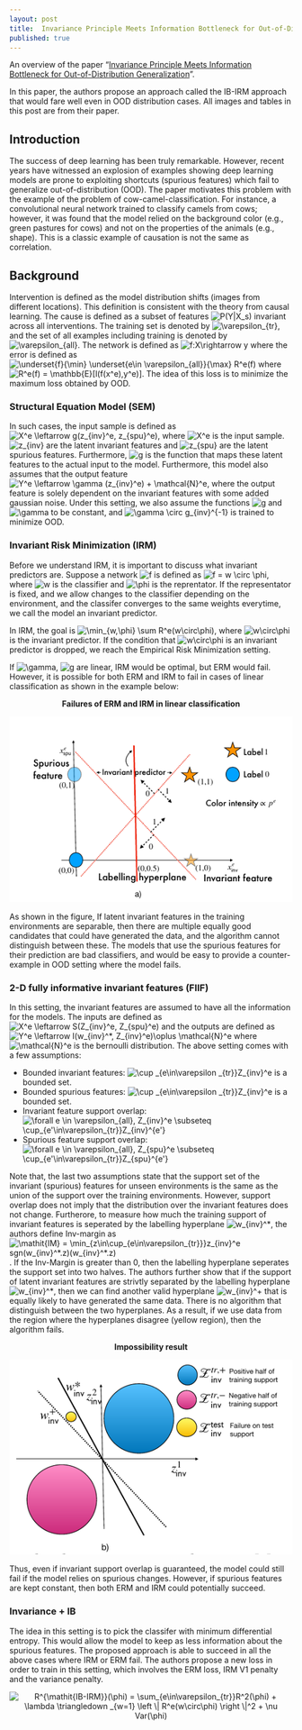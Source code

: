 ```yaml
---
layout: post
title:  Invariance Principle Meets Information Bottleneck for Out-of-Distribution Generalization
published: true
---
```


An overview of the paper “[Invariance Principle Meets Information Bottleneck for Out-of-Distribution Generalization](https://arxiv.org/pdf/2106.06607.pdf)”.
<!--break-->
In this paper, the authors propose an approach called the IB-IRM approach that would fare well even in OOD distribution cases. All images and tables in this post are from their paper.

## Introduction

The success of deep learning has been truly remarkable. However, recent years have witnessed an explosion of examples showing deep learning models are prone to exploiting shortcuts (spurious features) which fail to generalize out-of-distribution (OOD). The paper motivates this problem with the example of the problem of cow-camel-classification. For instance, a convolutional neural network trained to classify camels from cows; however, it was found that the model relied on the background color (e.g., green pastures for cows) and not on the properties of the animals (e.g., shape). This is a classic example of causation is not the same as correlation.


## Background

Intervention is defined as the model distribution shifts (images from different locations). This definition is consistent with the theory from causal learning. The cause is defined as a subset of features <img src="https://latex.codecogs.com/svg.latex?P(Y|X_s)" title="P(Y|X_s)" /> invariant across all interventions.
The training set is denoted by <img src="https://latex.codecogs.com/svg.latex?\varepsilon_{tr}" title="\varepsilon_{tr}" />, and the set of all examples including training is denoted by <img src="https://latex.codecogs.com/svg.latex?\varepsilon_{all}" title="\varepsilon_{all}" />.
The network is defined as <img src="https://latex.codecogs.com/svg.latex?f:X\rightarrow&space;y" title="f:X\rightarrow y" /> where the error is defined as <img src="https://latex.codecogs.com/svg.latex?\underset{f}{\min}&space;\underset{e\in&space;\varepsilon_{all}}{\max}&space;R^e(f)" title="\underset{f}{\min} \underset{e\in \varepsilon_{all}}{\max} R^e(f)" /> where <img src="https://latex.codecogs.com/svg.latex?R^e(f)&space;=&space;\mathbb{E}[l(f(x^e),y^e)]" title="R^e(f) = \mathbb{E}[l(f(x^e),y^e)]" />. The idea of this loss is to minimize the maximum loss obtained by OOD.

### Structural Equation Model (SEM)

In such cases, the input sample is defined as <img src="https://latex.codecogs.com/svg.latex?X^e&space;\leftarrow&space;g(z_{inv}^e,&space;z_{spu}^e)" title="X^e \leftarrow g(z_{inv}^e, z_{spu}^e)" />, where <img src="https://latex.codecogs.com/svg.latex?X^e" title="X^e" /> is the input sample. <img src="https://latex.codecogs.com/svg.latex?z_{inv}" title="z_{inv}" /> are the latent invariant features and <img src="https://latex.codecogs.com/svg.latex?z_{spu}" title="z_{spu}" /> are the latent spurious features. Furthermore, <img src="https://latex.codecogs.com/svg.latex?g" title="g" /> is the function that maps these latent features to the actual input to the model. Furthermore, this model also assumes that the output feature <img src="https://latex.codecogs.com/svg.latex?Y^e&space;\leftarrow&space;\gamma&space;(z_{inv}^e)&space;&plus;&space;\mathcal{N}^e" title="Y^e \leftarrow \gamma (z_{inv}^e) + \mathcal{N}^e" />, where the output feature is solely dependent on the invariant features with some added gaussian noise. Under this setting, we also assume the functions <img src="https://latex.codecogs.com/svg.latex?g" title="g" /> and <img src="https://latex.codecogs.com/svg.latex?\gamma" title="\gamma" /> to be constant, and <img src="https://latex.codecogs.com/svg.latex?\gamma&space;\circ&space;g_{inv}^{-1}" title="\gamma \circ g_{inv}^{-1}" /> is trained to minimize OOD.

### Invariant Risk Minimization (IRM)

Before we understand IRM, it is important to discuss what invariant predictors are. Suppose a network <img src="https://latex.codecogs.com/svg.latex?f" title="f" /> is defined as <img src="https://latex.codecogs.com/svg.latex?f&space;=&space;w&space;\circ&space;\phi" title="f = w \circ \phi" />, where <img src="https://latex.codecogs.com/svg.latex?w" title="w" /> is the classifier and <img src="https://latex.codecogs.com/svg.latex?\phi" title="\phi" /> is the reprentator. If the representator is fixed, and we allow changes to the classifier depending on the environment, and the classifer converges to the same weights everytime, we call the model an invariant predictor.

In IRM, the goal is <img src="https://latex.codecogs.com/svg.latex?\min_{w,\phi}&space;\sum&space;R^e(w\circ\phi)" title="\min_{w,\phi} \sum R^e(w\circ\phi)" />, where <img src="https://latex.codecogs.com/svg.latex?w\circ\phi" title="w\circ\phi" /> is the invariant predictor. If the condition that <img src="https://latex.codecogs.com/svg.latex?w\circ\phi" title="w\circ\phi" />  is an invariant predictor is dropped, we reach the Empirical Risk Minimization setting.

If <img src="https://latex.codecogs.com/svg.latex?\gamma" title="\gamma" />, <img src="https://latex.codecogs.com/svg.latex?g" title="g" /> are linear, IRM would be optimal, but ERM would fail.
However, it is possible for both ERM and IRM to fail in cases of linear classification as shown in the example below:

<p align="center">
<b>Failures of ERM and IRM in linear classification</b>
</p>
<p align="center">
<img src="https://raw.githubusercontent.com/ramnathkumar181/ramnathkumar181.github.io/master/assets/Papers/29/Figure-1.png?raw=true" alt="Figure 1"/>
</p>

As shown in the figure, If latent invariant features in the training environments are separable, then there are multiple equally good candidates that could have generated the data, and the algorithm cannot distinguish between these. The models that use the spurious features for their prediction are bad classifiers, and would be easy to provide a counter-example in OOD setting where the model fails.

### 2-D fully informative invariant features (FIIF)

In this setting, the invariant features are assumed to have all the information for the models. The inputs are defined as <img src="https://latex.codecogs.com/svg.latex?X^e&space;\leftarrow&space;S(Z_{inv}^e,&space;Z_{spu}^e)" title="X^e \leftarrow S(Z_{inv}^e, Z_{spu}^e)" /> and the outputs are defined as <img src="https://latex.codecogs.com/svg.latex?Y^e&space;\leftarrow&space;I(w_{inv}^*,&space;Z_{inv}^e)\oplus&space;\mathcal{N}^e" title="Y^e \leftarrow I(w_{inv}^*, Z_{inv}^e)\oplus \mathcal{N}^e" /> where <img src="https://latex.codecogs.com/svg.latex?\mathcal{N}^e" title="\mathcal{N}^e" /> is the bernoulli distribution. The above setting comes with a few assumptions:
* Bounded invariant features: <img src="https://latex.codecogs.com/svg.latex?\cup&space;_{e\in\varepsilon&space;_{tr}}Z_{inv}^e" title="\cup _{e\in\varepsilon _{tr}}Z_{inv}^e" /> is a bounded set.
* Bounded spurious features: <img src="https://latex.codecogs.com/svg.latex?\cup&space;_{e\in\varepsilon&space;_{tr}}Z_{spu}^e" title="\cup _{e\in\varepsilon _{tr}}Z_{inv}^e" /> is a bounded set.
* Invariant feature support overlap: <img src="https://latex.codecogs.com/svg.latex?\forall&space;e&space;\in&space;\varepsilon_{all},&space;Z_{inv}^e&space;\subseteq&space;\cup_{e'\in\varepsilon_{tr}}Z_{inv}^{e'}" title="\forall e \in \varepsilon_{all}, Z_{inv}^e \subseteq \cup_{e'\in\varepsilon_{tr}}Z_{inv}^{e'}" />
* Spurious feature support overlap: <img src="https://latex.codecogs.com/svg.latex?\forall&space;e&space;\in&space;\varepsilon_{all},&space;Z_{spu}^e&space;\subseteq&space;\cup_{e'\in\varepsilon_{tr}}Z_{spu}^{e'}" title="\forall e \in \varepsilon_{all}, Z_{spu}^e \subseteq \cup_{e'\in\varepsilon_{tr}}Z_{spu}^{e'}" />

Note that, the last two assumptions state that the support set of the invariant (spurious) features for unseen environments is the same as the union of the support over the training environments. However, support overlap does not imply that the distribution over the invariant features does not change. Furtherore, to measure how much the training support of invariant features is seperated by the labelling hyperplane <img src="https://latex.codecogs.com/svg.latex?w_{inv}^*" title="w_{inv}^*" />, the authors define Inv-margin as <img src="https://latex.codecogs.com/svg.latex?\mathit{IM}&space;=&space;\min_{z\in\cup_{e\in\varepsilon_{tr}}}z_{inv}^e&space;sgn(w_{inv}^*.z)(w_{inv}^*.z)" title="\mathit{IM} = \min_{z\in\cup_{e\in\varepsilon_{tr}}}z_{inv}^e sgn(w_{inv}^*.z)(w_{inv}^*.z)" />. If the Inv-Margin is greater than 0, then the labelling hyperplane seperates the support set into two halves.
The authors further show that if the support of latent invariant features are strivtly separated by the labelling hyperplane <img src="https://latex.codecogs.com/svg.latex?w_{inv}^*" title="w_{inv}^*" />, then we can find another valid hyperplane <img src="https://latex.codecogs.com/svg.latex?w_{inv}^&plus;" title="w_{inv}^+" /> that is equally likely to have generated the same data. There is no algorithm that distinguish between the two hyperplanes. As a result, if we use data from the region where the hyperplanes disagree (yellow region), then the algorithm fails.

<p align="center">
<b>Impossibility result</b>
</p>
<p align="center">
<img src="https://raw.githubusercontent.com/ramnathkumar181/ramnathkumar181.github.io/master/assets/Papers/29/Figure-2.png?raw=true" alt="Figure 2"/>
</p>

Thus, even if invariant support overlap is guaranteed, the model could still fail if the model relies on spurious changes. However, if spurious features are kept constant, then both ERM and IRM could potentially succeed.

### Invariance + IB

The idea in this setting is to pick the classifer with minimum differential entropy.  This would allow the model to keep as less information about the spurious features. The proposed approach is able to succeed in all the above cases where IRM or ERM fail. The authors propose a new loss in order to train in this setting, which involves the ERM loss, IRM V1 penalty and the variance penalty.

<p align="center">
<img src="https://latex.codecogs.com/svg.latex?R^{\mathit{IB-IRM}}(\phi)&space;=&space;\sum_{e\in\varepsilon_{tr}}R^2(\phi)&space;&plus;&space;\lambda&space;\triangledown&space;_{w=1}&space;\left&space;\|&space;R^e(w\circ\phi)&space;\right&space;\|^2&space;&plus;&space;\nu&space;Var(\phi)" title="R^{\mathit{IB-IRM}}(\phi) = \sum_{e\in\varepsilon_{tr}}R^2(\phi) + \lambda \triangledown _{w=1} \left \| R^e(w\circ\phi) \right \|^2 + \nu Var(\phi)" />
</p>
